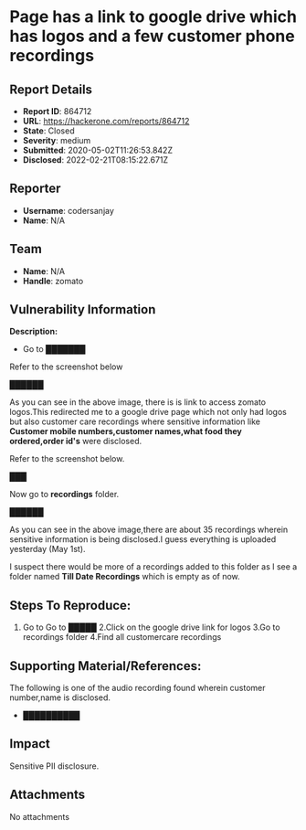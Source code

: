 # Page has a link to google drive which has logos and a few customer phone recordings

## Report Details
- **Report ID**: 864712
- **URL**: https://hackerone.com/reports/864712
- **State**: Closed
- **Severity**: medium
- **Submitted**: 2020-05-02T11:26:53.842Z
- **Disclosed**: 2022-02-21T08:15:22.671Z

## Reporter
- **Username**: codersanjay
- **Name**: N/A

## Team
- **Name**: N/A
- **Handle**: zomato

## Vulnerability Information
**Description:** 

* Go to ███████

Refer to the screenshot below

██████

As you can see in the above image, there is is link to access zomato logos.This redirected me to a google drive page which not only had logos but also customer care recordings where sensitive information like **Customer mobile numbers,customer names,what food they ordered,order id's** were disclosed.

Refer to the screenshot below.

███

Now go to **recordings** folder.

██████

As you can see in the above image,there are about 35 recordings wherein sensitive information is being disclosed.I guess everything is uploaded yesterday (May 1st).

I suspect there would be more of a recordings added to this folder as I see a folder named **Till Date Recordings** which is empty as of now.

## Steps To Reproduce:

1. Go to Go to █████
2.Click on the google drive link for logos
3.Go to recordings folder
4.Find all customercare recordings

## Supporting Material/References:

 The following is one of the audio recording found wherein customer number,name is disclosed.

  * ██████████

## Impact

Sensitive PII disclosure.

## Attachments
No attachments
